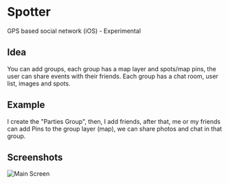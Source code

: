 Spotter
=======

GPS based social network (iOS) - Experimental

## Idea
You can add groups, each group has a map layer and spots/map pins, the user can share events with their friends. Each group has a chat room, user list, images and spots.

## Example
I create the "Parties Group", then, I add friends, after that, me or my friends can add Pins to the group layer (map), we can share photos and chat in that group.

## Screenshots
![Main Screen](https://github.com/Agnostic/Spotter/master/screenshots/screen1.png)

